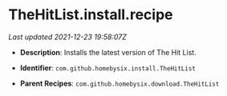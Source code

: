 # TheHitList.install.recipe

_Last updated 2021-12-23 19:58:07Z_

- **Description**: Installs the latest version of The Hit List.

- **Identifier**: `com.github.homebysix.install.TheHitList`

- **Parent Recipes**: `com.github.homebysix.download.TheHitList`